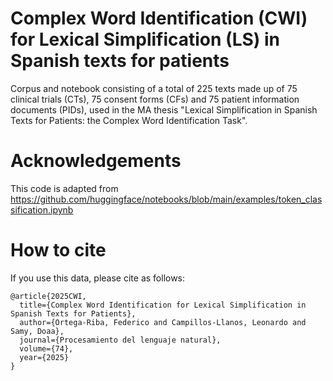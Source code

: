 # Complex Word Identification (CWI) for Lexical Simplification (LS) in Spanish texts for patients

Corpus and notebook consisting of a total of 225 texts made up of 75 clinical trials (CTs), 75 consent forms (CFs) and 75 patient information documents (PIDs), used in the MA thesis "Lexical Simplification in Spanish Texts for Patients: the Complex Word Identification Task".

# Acknowledgements

This code is adapted from https://github.com/huggingface/notebooks/blob/main/examples/token_classification.ipynb

# How to cite

If you use this data, please cite as follows:

```
@article{2025CWI,
  title={Complex Word Identification for Lexical Simplification in Spanish Texts for Patients},
  author={Ortega-Riba, Federico and Campillos-Llanos, Leonardo and Samy, Doaa},
  journal={Procesamiento del lenguaje natural},
  volume={74},
  year={2025}
}
```
